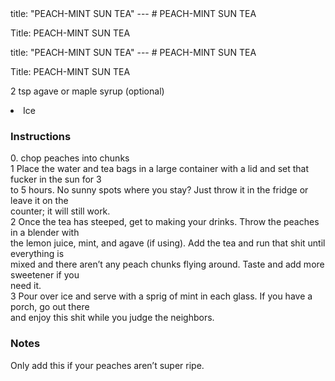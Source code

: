 <!DOCTYPE HTML PUBLIC "-//W3C//DTD HTML 4.0 Transitional//EN">
<html>
  <head>
  title: "PEACH-MINT SUN TEA"
---
# PEACH-MINT SUN TEA<link rel='stylesheet' href='style.css' type='text/css'><meta http-equiv="Content-Style-Stype" content="text/css">
     <meta http-equiv="Content-Type" content="text/html;charset=utf-8">
     </head><body><div class="recipe" itemscope itemtype="http://schema.org/Recipe"><div class='header'><p class="title"><span class="label">Title:</span> <span itemprop="name">PEACH-MINT SUN TEA</span></p>
<p class="yields"><span class="la<!DOCTYPE HTML PUBLIC "-//W3C//DTD HTML 4.0 Transitional//EN">
<html>
  <head>
  title: "PEACH-MINT SUN TEA"
---
# PEACH-MINT SUN TEA<link rel='stylesheet' href='style.css' type='text/css'><meta http-equiv="Content-Style-Stype" content="text/css">
     <meta http-equiv="Content-Type" content="text/html;charset=utf-8">
     </head><body><div class="recipe" itemscope itemtype="http://schema.org/Recipe"><div class='header'><p class="title"><span class="label">Title:</span> <span itemprop="name">PEACH-MINT SUN TEA</span></p>
<p class="yields"><span class="lants">2 tsp agave or maple syrup (optional)</li>
<li class="ing" itemprop="ingredients">Ice </li>
</ul>
</div>
<div class="instructions"><h3 class="Instructions">Instructions</h3><div itemprop="recipeInstructions"><p>0. chop peaches into chunks<br>1 Place the water and tea bags in a large container with a lid and set that fucker in the sun for 3<br>to 5 hours. No sunny spots where you stay? Just throw it in the fridge or leave it on the<br>counter; it will still work.<br>2 Once the tea has steeped, get to making your drinks. Throw the peaches in a blender with<br>the lemon juice, mint, and agave (if using). Add the tea and run that shit until everything is<br>mixed and there aren’t any peach chunks flying around. Taste and add more sweetener if you<br>need it.<br>3 Pour over ice and serve with a sprig of mint in each glass. If you have a porch, go out there<br>and enjoy this shit while you judge the neighbors.</p></div></div><div class="modifications"><h3 class="Notes">Notes</h3><p>Only add this if your peaches aren’t super ripe.</p></div></div>

</body>
</html>